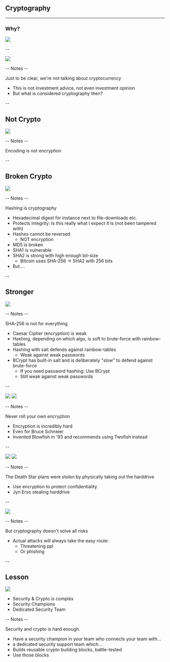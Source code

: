 
## Cryptography
<hr />

### Why?

![](pics/meme/cyber_is_easy.jpg)<!-- .element style="border:none; box-shadow:none; position: fixed; width: 550px; right: 60px; top: 120px;"  -->



--

![](pics/meme/encryption/crypto-means-cryptography.jpeg)<!-- .element style="border:none; box-shadow:none; position: fixed; width: 750px; left: 100px; top: 100px;"  -->

-- Notes --

Just to be clear, we're not talking about cryptocurrency
* This is not investment advice, not even investment opinion
* But what is considered cryptography then?

--

## Not Crypto


![](pics/meme/encryption/base64_encryption.jpeg)<!-- .element style="border:none; box-shadow:none; position: fixed; width: 550px; left: 200px; bottom: 10px;"  -->

-- Notes --

Encoding is not encryption

--

## Broken Crypto

![](pics/meme/encryption/md5.jpeg)<!-- .element style="border:none; box-shadow:none; position: fixed; width: 550px; left: 200px; bottom: 10px;"  -->

-- Notes --

Hashing is cryptography
* Hexadecimal digest for instance next to file-downloads etc.
* Protects integrity: Is this really what I expect it is (not been tampered with)
* Hashes cannot be reversed
  * NOT encryption
* MD5 is broken
* SHA1 is vulnerable
* SHA2 is strong with high enough bit-size
  * Bitcoin uses SHA-256 -> SHA2 with 256 bits
* But....

--

## Stronger

![](pics/meme/encryption/bcrypt.jpeg)<!-- .element style="border:none; box-shadow:none; position: fixed; width: 550px; right: 60px; top: 10px;"  -->

-- Notes --

SHA-256 is not for everything
* Caesar Cipher (encryption) is weak
* Hashing, depending on which algo, is soft to brute-force with rainbow-tables
* Hashing with salt defends against rainbow-tables
  * Weak against weak passwords
* BCrypt has built-in salt and is deliberately "slow" to defend against brute-force
  * If you need password hashing: Use BCrypt
  * Still weak against weak passwords

--

![](pics/meme/encryption/encryption_is_hard.png)<!-- .element style="border:none; box-shadow:none; position: fixed; width: 550px; left: 0px; top: 10px;"  -->
![](pics/meme/encryption/Bruce_Schneier.jpeg)<!-- .element style="border:none; box-shadow:none; position: fixed; width: 450px; right: 0px; bottom: 10px;"  -->

-- Notes --

Never roll your own encryption
* Encryption is incredibly hard
* Even for Bruce Schneier
* Invented Blowfish in '93 and recommends using Twofish instead

--

![](pics/meme/encryption/encryption_star_wars.png)<!-- .element style="border:none; box-shadow:none; position: fixed; width: 550px; left: 0px; top: 10px;"  -->
![](pics/meme/encryption/rogue-one-disk.avif)<!-- .element style="border:none; box-shadow:none; position: fixed; width: 550px; right: 0px; bottom: 10px;"  -->

-- Notes --

The Death Star plans were stolen by physically taking out the harddrive
* Use encryption to protect confidentiality
* Jyn Erso stealing harddrive

--

![](pics/meme/encryption/wrench.png)<!-- .element style="border:none; box-shadow:none; position: fixed; width: 650px; left: 150px; top: 110px;"  -->

-- Notes --

But cryptography doesn't solve all risks
* Actual attacks will always take the easy route:
  * Threatening ppl
  * Or phishing

--

## Lesson

![](pics/meme/encryption/Security-Champion.jpg)<!-- .element style="border:none; box-shadow:none; position: fixed; width: 800px; left: 100px; bottom: 7%;"  -->

* Security & Crypto is complex
* Security Champions
* Dedicated Security Team

-- Notes --

Security and crypto is hard enough.
* Have a security champion in your team who connects your team with...
* a dedicated security support team which...
* Builds reusable crypto building blocks, battle-tested
* Use those blocks

